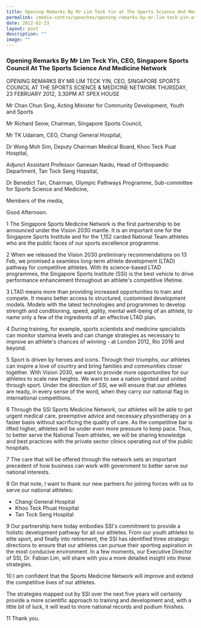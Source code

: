 ```yaml
---
title: Opening Remarks By Mr Lim Teck Yin at The Sports Science And Medicine Network
permalink: /media-centre/speeches/opening-remarks-by-mr-lim-teck-yin-at-the-sports-science-and-medicine-network/
date: 2012-02-23
layout: post
description: ""
image: ""
---
```

### **Opening Remarks By Mr Lim Teck Yin, CEO, Singapore Sports Council At The Sports Science And Medicine Network**

OPENING REMARKS BY MR LIM TECK YIN, CEO, SINGAPORE SPORTS COUNCIL AT THE SPORTS SCIENCE & MEDICINE NETWORK
THURSDAY, 23 FEBRUARY 2012, 3.30PM AT SPEX HOUSE

Mr Chan Chun Sing, Acting Minister for Community Development, Youth and Sports

Mr Richard Seow, Chairman, Singapore Sports Council,

Mr TK Udairam, CEO, Changi General Hospital,

Dr Wong Moh Sim, Deputy Chairman Medical Board, Khoo Teck Puat Hospital,

Adjunct Assistant Professor Ganesan Naidu, Head of Orthopaedic Department, Tan Tock Seng Hopsital,

Dr Benedict Tan, Chairman, Olympic Pathways Programme, Sub-committee for Sports Science and Medicine,

Members of the media,

Good Afternoon.

1 The Singapore Sports Medicine Network is the first partnership to be announced under the Vision 2030 mantle. It is an important one for the Singapore Sports Institute and for the 1,152 carded National Team athletes who are the public faces of our sports excellence programme.

2 When we released the Vision 2030 preliminary recommendations on 13 Feb, we promised a seamless long-term athlete development (LTAD) pathway for competitive athletes. With its science-based LTAD programmes, the Singapore Sports Institute (SSI) is the best vehicle to drive performance enhancement throughout an athlete's competitive lifetime.

3 LTAD means more than providing increased opportunities to train and compete. It means better access to structured, customised development models. Models with the latest technologies and programmes to develop strength and conditioning, speed, agility, mental well-being of an athlete, to name only a few of the ingredients of an effective LTAD plan.

4 During training, for example, sports scientists and medicine specialists can monitor stamina levels and can change strategies as necessary to improve an athlete's chances of winning - at London 2012, Rio 2016 and beyond.

5 Sport is driven by heroes and icons. Through their triumphs, our athletes can inspire a love of country and bring families and communities closer together. With Vision 2030, we want to provide more opportunities for our athletes to scale new heights. We want to see a nation ignited and united through sport. Under the direction of SSI, we will ensure that our athletes are ready, in every sense of the word, when they carry our national flag in international competitions.

6 Through the SSI Sports Medicine Network, our athletes will be able to get urgent medical care, preemptive advice and necessary physiotherapy on a faster basis without sacrificing the quality of care. As the competitive bar is lifted higher, athletes will be under even more pressure to keep pace. Thus, to better serve the National Team athletes, we will be sharing knowledge and best practices with the private sector clinics operating out of the public hospitals.

7 The care that will be offered through the network sets an important precedent of how business can work with government to better serve our national interests.

8 On that note, I want to thank our new partners for joining forces with us to serve our national athletes:
- Changi General Hospital
- Khoo Teck Phuat Hospital
- Tan Tock Seng Hospital

9 Our partnership here today embodies SSI's commitment to provide a holistic development pathway for all our athletes. From our youth athletes to elite sport, and finally into retirement, the SSI has identified three strategic directions to ensure that our athletes can pursue their sporting aspiration in the most conducive environment. In a few moments, our Executive Director of SSI, Dr. Fabian Lim, will share with you a more detailed insight into these strategies.

10 I am confident that the Sports Medicine Network will improve and extend the competitive lives of our athletes.

The strategies mapped out by SSI over the next five years will certainly provide a more scientific approach to training and development and, with a little bit of luck, it will lead to more national records and podium finishes.

11 Thank you.